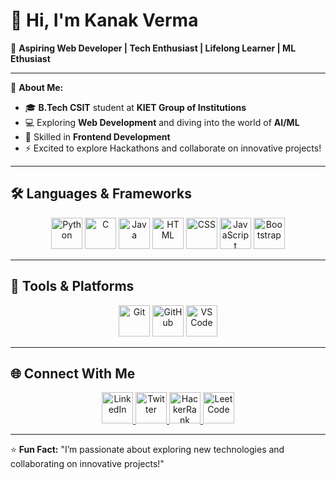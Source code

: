 # 👋 Hi, I'm Kanak Verma  
🚀 **Aspiring Web Developer | Tech Enthusiast | Lifelong Learner | ML Ethusiast**  

---

🌱 **About Me:**  
- 🎓 **B.Tech CSIT** student at **KIET Group of Institutions**  
- 💻 Exploring **Web Development** and diving into the world of **AI/ML**  
- 🔧 Skilled in **Frontend Development** 
- ⚡ Excited to explore Hackathons and collaborate on innovative projects!
  
---

## 🛠️ **Languages & Frameworks**  
<p align="center">
  <img src="https://cdn.jsdelivr.net/gh/devicons/devicon/icons/python/python-original.svg" alt="Python" width="50" height="50"/>
  <img src="https://cdn.jsdelivr.net/gh/devicons/devicon/icons/c/c-original.svg" alt="C" width="50" height="50"/>
  <img src="https://cdn.jsdelivr.net/gh/devicons/devicon/icons/java/java-original.svg" alt="Java" width="50" height="50"/>
  <img src="https://cdn.jsdelivr.net/gh/devicons/devicon/icons/html5/html5-original.svg" alt="HTML" width="50" height="50"/>
  <img src="https://cdn.jsdelivr.net/gh/devicons/devicon/icons/css3/css3-original.svg" alt="CSS" width="50" height="50"/>
  <img src="https://cdn.jsdelivr.net/gh/devicons/devicon/icons/javascript/javascript-original.svg" alt="JavaScript" width="50" height="50"/>
  <img src="https://cdn.jsdelivr.net/gh/devicons/devicon/icons/bootstrap/bootstrap-original.svg" alt="Bootstrap" width="50" height="50"/>
</p>

---

## 🔧 **Tools & Platforms**  
<p align="center">
  <img src="https://cdn.jsdelivr.net/gh/devicons/devicon/icons/git/git-original.svg" alt="Git" width="50" height="50"/>
  <img src="https://cdn.jsdelivr.net/gh/devicons/devicon/icons/github/github-original.svg" alt="GitHub" width="50" height="50"/>
  <img src="https://cdn.jsdelivr.net/gh/devicons/devicon/icons/vscode/vscode-original.svg" alt="VS Code" width="50" height="50"/>
</p>

---

## 🌐 **Connect With Me**  
<p align="center">
  <a href="https://www.linkedin.com/in/kanakverma19">
    <img src="https://img.shields.io/badge/-LinkedIn-0077B5?style=flat&logo=linkedin&logoColor=white" alt="LinkedIn" width="50" height="50"/>
  </a>
  <a href="https://twitter.com/Kanak4257">
    <img src="https://img.shields.io/badge/-Twitter-1DA1F2?style=flat&logo=twitter&logoColor=white" alt="Twitter" width="50" height="50"/>
  </a>
  <a href="https://www.hackerrank.com/kanakverma325">
    <img src="https://img.shields.io/badge/-HackerRank-2EC866?style=flat&logo=hackerrank&logoColor=white" alt="HackerRank" width="50" height="50"/>
  </a>
  <a href="https://leetcode.com/kanak19">
    <img src="https://img.shields.io/badge/-LeetCode-FFA116?style=flat&logo=leetcode&logoColor=white" alt="LeetCode" width="50" height="50"/>
  </a>
</p>



---

⭐ **Fun Fact:** "I’m passionate about exploring new technologies and collaborating on innovative projects!"  
